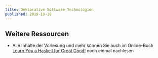 ```yaml
---
title: Deklarative Software-Technologien
published: 2019-10-18
---
```



## Weitere Ressourcen
- Alle Inhalte der Vorlesung und mehr können Sie auch im Online-Buch [Learn You a Haskell for Great Good!](http://learnyouahaskell.com/chapters) noch einmal nachlesen
